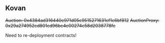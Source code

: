 
Kovan
-------
~~Auction: 0x4384ad316440e971d05c9515271631cf1c6bf812~~
~~AuctionProxy: 0x29a274952cd801cd96bc4c00274c58d2038778fc~~

Need to re-deployment contracts!

 
